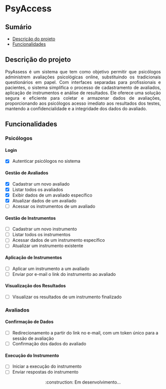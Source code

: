 # PsyAccess

## Sumário
  * [Descrição do projeto](#descrição-do-projeto)
  * [Funcionalidades](#funcionalidades)

## Descrição do projeto

<p align="justify"> PsyAssess é um sistema que tem como objetivo permitir que psicólogos administrem avaliações psicológicas online, substituindo os tradicionais questionários em papel. Com interfaces separadas para profissionais e pacientes, o sistema simplifica o processo de cadastramento de avaliados, aplicação de instrumentos e análise de resultados. Ele oferece uma solução segura e eficiente para coletar e armazenar dados de avaliações, proporcionando aos psicólogos acesso imediato aos resultados dos testes, mantendo a confidencialidade e a integridade dos dados do avaliado. </p>

## Funcionalidades

### Psicólogos

#### Login
- [x] Autenticar psicólogos no sistema

#### Gestão de Avaliados
- [x] Cadastrar um novo avaliado
- [x] Listar todos os avaliados
- [x] Exibir dados de um avaliado específico
- [x] Atualizar dados de um avaliado
- [ ] Acessar os instrumentos de um avaliado

#### Gestão de Instrumentos
- [ ] Cadastrar um novo instrumento
- [ ] Listar todos os instrumentos
- [ ] Acessar dados de um instrumento específico
- [ ] Atualizar um instrumento existente

#### Aplicação de Instrumentos
- [ ] Aplicar um instrumento a um avaliado
- [ ] Enviar por e-mail o link do instrumento ao avaliado

#### Visualização dos Resultados
- [ ] Visualizar os resultados de um instrumento finalizado

### Avaliados

#### Confirmação de Dados
- [ ] Redirecionamento a partir do link no e-mail, com um token único para a sessão de avaliação
- [ ] Confirmação dos dados do avaliado

#### Execução do Instrumento
- [ ] Iniciar a execução do instrumento
- [ ] Enviar respostas do instrumento

<div align="center">
  :construction: Em desenvolvimento...
</div>

